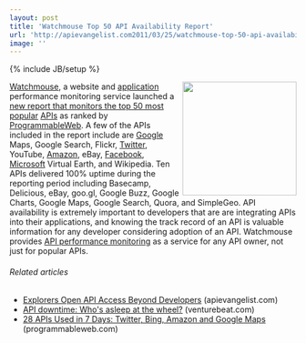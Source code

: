 ```yaml
---
layout: post
title: 'Watchmouse Top 50 API Availability Report'
url: 'http://apievangelist.com2011/03/25/watchmouse-top-50-api-availability-report/'
image: ''
---
```

{% include JB/setup %}
<img src="http://kinlane-productions.s3.amazonaws.com/watchmouse-logo.jpg"  width="200" align="right" /><a title="Watchmouse" href="http://www.watchmouse.com/en/">Watchmouse</a>, a website and <a href="http://www.kinlane.com/category/application/">application</a> performance monitoring service launched a <a title="new report that monitors the top 50 most popular APIs" href="http://www.watchmouse.com/en/spi/2011/API_availability.php">new report that monitors the top 50 most popular</a> <a href="http://www.apievangelist.com">APIs</a> as ranked by <a href="http://www.programmableweb.com">ProgrammableWeb</a>.
A few of the APIs included in the report include are <a href="http://www.kinlane.com/category/google/">Google</a> Maps, Google Search, Flickr, <a href="http://www.kinlane.com/category/twitter/">Twitter</a>, YouTube, <a href="http://www.kinlane.com/category/amazon/amazon-web-services/">Amazon</a>, eBay, <a href="http://www.kinlane.com/category/facebook/">Facebook</a>, <a href="http://www.kinlane.com/category/microsoft/">Microsoft</a> Virtual Earth, and Wikipedia.
Ten APIs delivered 100% uptime during the reporting period including Basecamp, Delicious, eBay, goo.gl, Google Buzz, Google Charts, Google Maps, Google Search, Quora, and SimpleGeo.
API availability is extremely important to developers that are are integrating APIs into their applications, and knowing the track record of an API is valuable information for any developer considering adoption of an API.
Watchmouse provides <a title="API performance monitoring" href="http://www.watchmouse.com/en/">API performance monitoring</a> as a service for any API owner, not just for popular APIs.
<h6 >
     Related articles
</h6>
<ul >
     <li >
          <a href="http://blog.apievangelist.com/2011/03/24/explorers-open-api-access-beyond-developers/">Explorers Open API Access Beyond Developers</a> (apievangelist.com)
     </li>
     <li >
          <a href="http://venturebeat.com/2011/03/25/api-downtime/">API downtime: Who's asleep at the wheel?</a> (venturebeat.com)
     </li>
     <li >
          <a href="http://blog.programmableweb.com/2011/03/05/28-apis-used-in-7-days-twitter-bing-amazon-and-google-maps/">28 APIs Used in 7 Days: Twitter, Bing, Amazon and Google Maps</a> (programmableweb.com)
     </li>
</ul>
